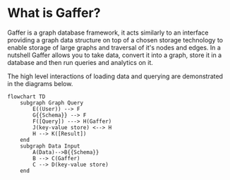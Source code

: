 # What is Gaffer?

Gaffer is a graph database framework, it acts similarly to an interface providing a graph data
structure on top of a chosen storage technology to enable storage of large graphs and traversal of
it's nodes and edges. In a nutshell Gaffer allows you to take data, convert it into a graph, store it
in a database and then run queries and analytics on it.

The high level interactions of loading data and querying are demonstrated in the diagrams below.

```mermaid
flowchart TD
    subgraph Graph Query
        E((User)) --> F
        G{{Schema}} --> F
        F([Query]) ---> H(Gaffer)
        J(key-value store) <--> H
        H --> K([Result])
    end
    subgraph Data Input
        A(Data)-->B{{Schema}}
        B --> C(Gaffer)
        C --> D(key-value store)
    end
```